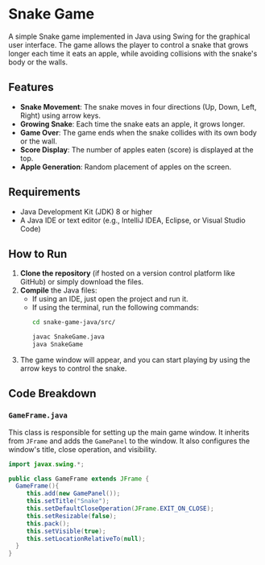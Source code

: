 # Snake Game

A simple Snake game implemented in Java using Swing for the graphical user interface. The game allows the player to control a snake that grows longer each time it eats an apple, while avoiding collisions with the snake's body or the walls.

## Features

- **Snake Movement**: The snake moves in four directions (Up, Down, Left, Right) using arrow keys.
- **Growing Snake**: Each time the snake eats an apple, it grows longer.
- **Game Over**: The game ends when the snake collides with its own body or the wall.
- **Score Display**: The number of apples eaten (score) is displayed at the top.
- **Apple Generation**: Random placement of apples on the screen.

## Requirements

- Java Development Kit (JDK) 8 or higher
- A Java IDE or text editor (e.g., IntelliJ IDEA, Eclipse, or Visual Studio Code)

## How to Run

1. **Clone the repository** (if hosted on a version control platform like GitHub) or simply download the files.
2. **Compile** the Java files:
    - If using an IDE, just open the project and run it.
    - If using the terminal, run the following commands:
      ```bash
      cd snake-game-java/src/
      ```
      ```bash
      javac SnakeGame.java
      java SnakeGame
      ```
3. The game window will appear, and you can start playing by using the arrow keys to control the snake.

## Code Breakdown

### `GameFrame.java`
This class is responsible for setting up the main game window. It inherits from `JFrame` and adds the `GamePanel` to the window. It also configures the window's title, close operation, and visibility.

```java
import javax.swing.*;

public class GameFrame extends JFrame {
  GameFrame(){
     this.add(new GamePanel());
     this.setTitle("Snake");
     this.setDefaultCloseOperation(JFrame.EXIT_ON_CLOSE);
     this.setResizable(false);
     this.pack();
     this.setVisible(true);
     this.setLocationRelativeTo(null);
  }
}
